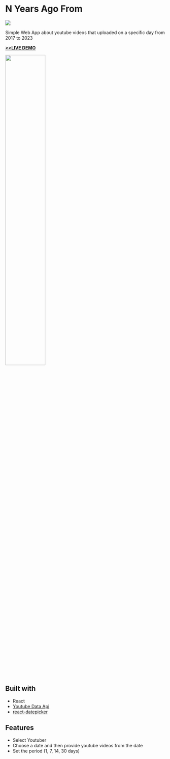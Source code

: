 # N Years Ago From

<img src="https://img.shields.io/badge/React-gray?style=for-the-badge&logo=React&logoColor=#61DAFB">

Simple Web App about youtube videos that uploaded on a specific day from 2017 to 2023

[__>>LIVE DEMO__](https://n-years-ago-from.netlify.app/)

<img width="50%" src="https://github.com/prater21/N-Years-Ago-From/assets/126800695/11bcba08-d120-4364-9f05-0ddb4ada7d35" /> 


## Built with

- React
- [Youtube Data Api](https://developers.google.com/youtube)
- [react-datepicker](https://www.npmjs.com/package/react-datepicker)


## Features

- Select Youtuber
- Choose a date and then provide youtube videos from the date
- Set the period (1, 7, 14, 30 days)
